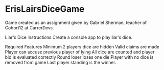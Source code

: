 # ErisLairsDiceGame

Game created as an assignment given by Gabriel Sherman, teacher of Cohort12 at CarrerDevs.

Liar's Dice Instructions
Create a console app to play liar's dice.

Required Features
Minimum 2 players
dice are hidden
Valid claims are made
Player can accuse previous player of lying
All dice are counted and player bid is evaluated correctly
Round loser loses one die
Player with no dice is removed from game
Last player standing is the winner.
